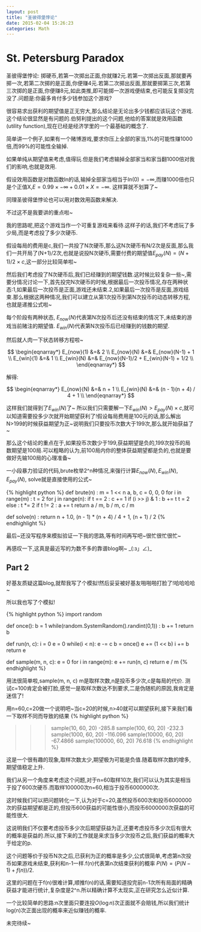 ```yaml
---
layout: post
title: "圣彼得堡悖论"
date: 2015-02-04 15:26:23
categories: Math
---
```

# St. Petersburg Paradox

圣彼得堡悖论: 掷硬币,若第一次掷出正面,你就赚2元.若第一次掷出反面,那就要再掷一次,若第二次掷的是正面,你便赚4元.若第二次掷出反面,那就要掷第三次,若第三次掷的是正面,你便赚8元,如此类推,即可能掷一次游戏便结束,也可能反复掷没完没了.问题是:你最多肯付多少钱参加这个游戏?

很容易求出获利的期望值是正无穷大,那么结论是无论出多少钱都应该玩这个游戏.这个结论很显然是有问题的.伯努利提出的这个问题,他给的答案就是效用函数(utility function),现在已经是经济学里的一个最基础的概念了.

简单讲一个例子,如果有一个赌博游戏,要求你压上全部的家当,1%的可能性赚1000倍,而99%的可能性全输掉.

如果单纯从期望值来考虑,值得玩.但是我们考虑输掉全部家当和家当翻1000倍对我们的影响,也就是效用.

假设效用函数是对数函数ln的话,输掉全部家当相当于$ln(0)=-\infty$,而赚1000倍也只是个正值X,$E=0.99 \times -\infty + 0.01 \times X = -\infty$. 这样算就不划算了~

同理圣彼得堡悖论也可以用对数效用函数来解决.

不过这不是我要讲的重点啦~

我的思路呢,把这个游戏当作一个可重复游戏来看待.这样子的话,我们不考虑玩了多少局,而是考虑投了多少次硬币.

假设每局的费用是c,我们一共投了N次硬币,那么这N次硬币有N/2次是反面,那么我们一共开局了(N+1)/2次,也就是说投N次硬币,需要付费的期望值$E_{pay}(N) = (N + 1)/2 \times c$,这一部分比较简单啦~

然后我们考虑投了N次硬币后,我们已经赚到的期望钱数.这时候比较复杂一些~,需要分情况讨论一下,首先投完N次硬币的时候,根据最后一次投币情况,存在两种状态:1,如果最后一次投币是正面,游戏还未结束.2,如果最后一次投币是反面,游戏结束.那么根据这两种情况,我们可以建立从第1次投币到第N次投币的动态转移方程,也就是递推公式啦~

每个阶段有两种状态, $E_{now}(N)$代表第N次投币后还没有结束的情况下,未结束的游戏当前赌注的期望值. $E_{win}(N)$代表第N次投币后已经赚到的钱数的期望.

然后就人肉一下状态转移方程啦~

$$
\begin{eqnarray*}
E_{now}(1) &=& 2 \\
E_{now}(N) &=& E_{now}(N-1) + 1 \\
E_{win}(1) &=& 1 \\
E_{win}(N) &=& E_{now}(N-1)/2 + E_{win}(N-1) + 1/2 \\
\end{eqnarray*}
$$

解得:

$$
\begin{eqnarray*}
E_{now}(N) &=& n + 1 \\
E_{win}(N) &=& (n - 1)(n + 4) / 4 + 1 \\
\end{eqnarray*}
$$

这样我们就得到了$E_{win}(N)$了~ 所以我们只需要解一下$E_{win}(N) > E_{pay}(N) \times c$,就可以知道需要投多少次就开始期望获利了!假设每局费用是100元的话,那么解出N>199的时候获益期望为正~说明我们只要投币次数大于199次,那么就开始获益了~

那么这个结论的重点在于,如果投币次数少于199,获益期望是负的,199次投币的局数期望是100局.可以粗略的认为,前100局内你的整体获益期望都是负的,也就是要做好先输100局的心理准备~

一小段暴力验证的代码,brute枚举2^n种情况,来强行计算$E_{now}(N), E_{win}(N), E_{pay}(N)$, solve就是直接使用的公式~

{% highlight python %}
def brute(n) :
    m = 1 << n
    a, b, c = 0, 0, 0
    for i in range(m) :
        t = 2
        for j in range(n):
            if t == 2 :
                c += 1
            if (i >> j) & 1 :
                b += t
                t = 2
            else :
                t *= 2
        if t != 2 :
            a += t
    return a / m, b / m, c / m

def solve(n) :
    return n + 1.0, (n - 1) * (n + 4) / 4 + 1, (n + 1) / 2
{% endhighlight %}

最后~还没写程序来模拟验证一下我的思路,等有时间再写吧~很忙很忙很忙~

再感叹一下,这真是最近写的为数不多的靠谱blog啊~ \_(:з」∠)\_

## Part 2

好基友质疑这篇blog,就帮我写了个模拟!然后妥妥被好基友啪啪啪打脸了!哈哈哈哈~

所以我也写了个模拟!

{% highlight python %}
import random

def once():
    b = 1
    while(random.SystemRandom().randint(0,1)) :
        b += 1
    return b

def run(n, c):
    i = 0
    e = 0
    while(i < n):
        e -= c
        b = once()
        e += (1 << b)
        i += b
    return e

def sample(m, n, c):
    e = 0
    for i in range(m):
        e += run(n, c)
    return e / m
{% endhighlight %}

用法很简单啦,sample(m, n, c) m是取样次数,n是投币多少次,c是每局的代价. 测试c=100肯定会被打脸,感觉一是取样次数达不到要求,二是伪随机的原因,我肯定是迷信了!

用n=60,c=20做一个说明吧~当c=20的时候,n>40就可以期望获利,接下来我们看一下取样不同而导致的结果
{% highlight python %}
>>> sample(10, 60, 20)
-285.8
>>> sample(100, 60, 20)
-232.3
>>> sample(1000, 60, 20)
-116.096
>>> sample(10000, 60, 20)
-67.4866
>>> sample(100000, 60, 20)
76.618
{% endhighlight %}

这是一个很有趣的现象,取样次数太少,期望极为可能是负值.随着取样次数的增多,期望值稳定上升.

我们从另一个角度来考虑这个问题,对于n=60取样10次,我们可以认为其实是相当于投了600次硬币.而取样100000次n=60,相当于投币6000000次.

这时候我们可以把问题转化一下,认为对于c=20,虽然投币600次和投币6000000次的获益期望都是正的,但投币600获益的可能性很小,而投币6000000次获益的可能性很大.

这说明我们不仅要考虑投币多少次后期望获益为正,还要考虑投币多少次后有很大的概率是获益的.所以,接下来的工作就是来求当多少次投币之后,我们获益的概率大于给定的p.

这个问题等价于投币N次之后,已获利为正的概率是多少,公式很简单,考虑第n次投币如果游戏未结束,获利和n-1一样.f(n)代表第n次结束获利的概率 $P(N) = (P(N-1) + f(n))/2$.

这里的问题在于f(n)很难计算,顺推f(n)的话,需要知道投完前n-1次所有局面的精确获益才能进行统计,复杂度是2^n.所以精确计算不太现实,正在研究怎么近似计算.

一个比较简单的思路:n次里面只要连投$O(\log n)$次正面就不会赔钱,所以我们统计log(n)次正面出现的概率来近似赚钱的概率.

未完待续~
